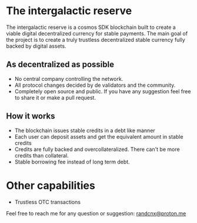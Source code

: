 # The intergalactic reserve

The intergalactic reserve is a cosmos SDK blockchain built to create a viable digital decentralized currency for stable payments.
The main goal of the project is to create a truly trustless decentralized stable currency fully backed by digital assets.

## As decentralized as possible

- No central company controlling the network. 
- All protocol changes decided by de validators and the community.
- Completely open source and public. If you have any suggestion feel free to share it or make a pull request.

## How it works

- The blockchain issues stable credits in a debt like manner
- Each user can deposit assets and get the equivalent amount in stable credits
- Credits are fully backed and overcollateralized. There can't be more credits than collateral.
- Stable borrowing fee instead of long term debt.

# Other capabilities

- Trustless OTC transactions

Feel free to reach me for any question or suggestion: randcnx@proton.me
